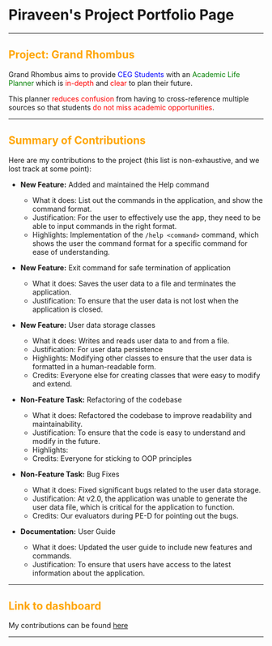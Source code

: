 # Piraveen's Project Portfolio Page

---
<h2>
<span style="color:orange;">Project: Grand Rhombus</span>
</h2>
Grand Rhombus aims to provide <span style="color:blue;">CEG Students</span> with an <span style="color:green;">Academic Life Planner</span> which is <span style="color:red;"> in-depth </span> and <span style="color:red;"> clear </span> to plan their future.

This planner <span style="color:red;">reduces confusion</span> from having to cross-reference multiple 
sources so that students <span style="color:red;">do not miss academic opportunities</span>.

---

<h2>
<span style="color:orange;">Summary of Contributions</span>
</h2>

Here are my contributions to the project (this list is non-exhaustive, and we lost track at some point):

- **New Feature:** Added and maintained the Help command
  * What it does: List out the commands in the application, and show the command format.
  * Justification: For the user to effectively use the app, they need to be able to input commands in the right format.
  * Highlights: Implementation of the `/help <command>` command, which shows the user the command format for a specific command for ease of understanding.

- **New Feature:** Exit command for safe termination of application
  * What it does: Saves the user data to a file and terminates the application.
  * Justification: To ensure that the user data is not lost when the application is closed.

- **New Feature:** User data storage classes
  * What it does: Writes and reads user data to and from a file.
  * Justification: For user data persistence
  * Highlights: Modifying other classes to ensure that the user data is formatted in a human-readable form.
  * Credits: Everyone else for creating classes that were easy to modify and extend.

- **Non-Feature Task:** Refactoring of the codebase
  * What it does: Refactored the codebase to improve readability and maintainability.
  * Justification: To ensure that the code is easy to understand and modify in the future.
  * Highlights:
  * Credits: Everyone for sticking to OOP principles

- **Non-Feature Task:** Bug Fixes
  * What it does: Fixed significant bugs related to the user data storage.
  * Justification: At v2.0, the application was unable to generate the user data file, which is critical for the application to function.
  * Credits: Our evaluators during PE-D for pointing out the bugs.

- **Documentation:** User Guide
  * What it does: Updated the user guide to include new features and commands.
  * Justification: To ensure that users have access to the latest information about the application.

---

<h2>
<span style="color:orange;">Link to dashboard</span>
</h2>

My contributions can be found [here](https://nus-cs2113-ay2425s2.github.io/tp-dashboard/?search=thezerohour&breakdown=true)

---

